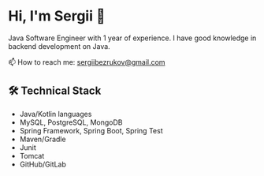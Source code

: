 # Hi, I'm Sergii 👋
Java Software Engineer with 1 year of experience. 
I have good knowledge in backend development on Java.
<p align='left'>
  📫  How to reach me: <a href='mailto:sergiibezrukov@gmail.com'>sergiibezrukov@gmail.com</a>
</p>

## 🛠 Technical Stack
*   Java/Kotlin languages
*   MySQL, PostgreSQL, MongoDB
*   Spring Framework, Spring Boot, Spring Test
*   Maven/Gradle
*   Junit
*   Tomcat
*   GitHub/GitLab

